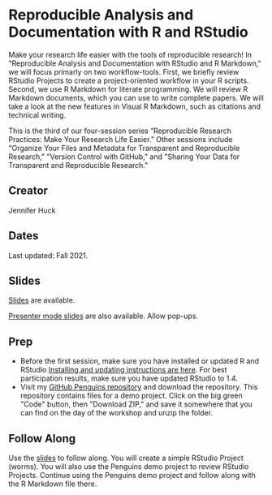 # Reproducible Analysis and Documentation with R and RStudio

Make your research life easier with the tools of reproducible research! In "Reproducible Analysis and Documentation with RStudio and R Markdown," we will focus primarly on two workflow-tools. First, we briefly review RStudio Projects to create a project-oriented workflow in your R scripts. Second, we use R Markdown for literate programming. We will review R Markdown documents, which you can use to write complete papers. We will take a look at the new features in Visual R Markdown, such as citations and technical writing.

This is the third of our four-session series “Reproducible Research Practices: Make Your Research Life Easier.”  Other sessions include "Organize Your Files and Metadata for Transparent and Reproducible Research," "Version Control with GitHub," and "Sharing Your Data for Transparent and Reproducible Research."

## Creator
Jennifer Huck

## Dates
Last updated: Fall 2021.

## Slides
[Slides](https://jennhuck.github.io/reproAnalysis/slides/repro_analysis_R_RStudio.html) are available.

[Presenter mode slides](https://jennhuck.github.io/reproAnalysis/slides/repro_analysis_R_RStudio.html?presentme=true) are also available.  Allow pop-ups.

## Prep

- Before the first session, make sure you have installed or updated R and RStudio [Installing and updating instructions are here](https://jennhuck.github.io/workshops/install_update_R.html). For best participation results, make sure you have updated RStudio to 1.4. 
- Visit my [GitHub Penguins repository](https://github.com/jennhuck/penguins/) and download the repository. This repository contains files for a demo project. Click on the big green "Code" button, then "Download ZIP," and save it somewhere that you can find on the day of the workshop and unzip the folder.

## Follow Along

Use the [slides](https://jennhuck.github.io/reproAnalysis/slides/repro_analysis_R_RStudio-slides.html#1) to follow along.  You will create a simple RStudio Project (worms).  You will also use the Penguins demo project to review RStudio Projects.  Continue using the Penguins demo project and follow along with the R Markdown file there.
